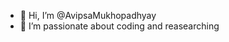 - 👋 Hi, I’m @AvipsaMukhopadhyay
- 👀 I’m passionate about coding and reasearching
<!---
AvipsaMukhopadhyay/AvipsaMukhopadhyay is a ✨ special ✨ repository because its `README.md` (this file) appears on your GitHub profile.
You can click the Preview link to take a look at your changes.
--->
